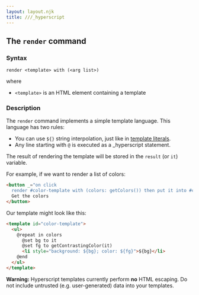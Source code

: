 ```yaml
---
layout: layout.njk
title: ///_hyperscript
---
```


## The `render` command

### Syntax

`render <template> with (<arg list>)`

where

* `<template>` is an HTML element containing a template

### Description

The `render` command implements a simple template language. This language has two rules:

* You can use `${}` string interpolation, just like in [template literals]().
* Any line starting with `@` is executed as a _hyperscript statement.

The result of rendering the template will be stored in the `result` (or `it`) variable.

For example, if we want to render a list of colors:

```html
<button _="on click
  render #color-template with (colors: getColors()) then put it into #colors">
  Get the colors
</button>
```

Our template might look like this:

```html
<template id="color-template">
  <ul>
    @repeat in colors
      @set bg to it
      @set fg to getContrastingColor(it)
      <li style="background: ${bg}; color: ${fg}">${bg}</li>
    @end
  </ul>
</template>
```

**Warning:** Hyperscript templates currently perform **no** HTML escaping. Do not include untrusted (e.g. user-generated) data into your templates.
